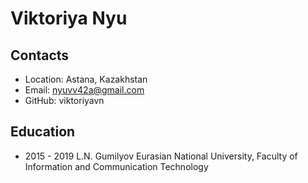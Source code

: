 # Viktoriya Nyu

## Contacts
- Location: Astana, Kazakhstan
- Email: nyuvv42a@gmail.com
- GitHub: viktoriyavn

## Education
- 2015 - 2019 L.N. Gumilyov Eurasian National University, Faculty of Information and Communication Technology
